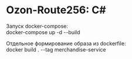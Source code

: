 # Ozon-Route256: C#

Запуск docker-compose:\
docker-compose up -d --build

Отдельное формирование образа из dockerfile:\
docker build . --tag merchandise-service


